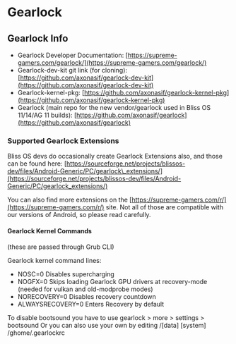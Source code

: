 # Gearlock

## Gearlock Info

* Gearlock Developer Documentation: [https://supreme-gamers.com/gearlock/](https://supreme-gamers.com/gearlock/) 
* Gearlock-dev-kit git link \(for cloning\): [https://github.com/axonasif/gearlock-dev-kit](https://github.com/axonasif/gearlock-dev-kit) 
* Gearlock-kernel-pkg: [https://github.com/axonasif/gearlock-kernel-pkg](https://github.com/axonasif/gearlock-kernel-pkg) 
* Gearlock \(main repo for the new vendor/gearlock used in Bliss OS 11/14/AG 11 builds\): [https://github.com/axonasif/gearlock](https://github.com/axonasif/gearlock)

### Supported Gearlock Extensions

Bliss OS devs do occasionally create Gearlock Extensions also, and those can be found here: [https://sourceforge.net/projects/blissos-dev/files/Android-Generic/PC/gearlock\_extensions/](https://sourceforge.net/projects/blissos-dev/files/Android-Generic/PC/gearlock_extensions/)

You can also find more extensions on the [https://supreme-gamers.com/r/](https://supreme-gamers.com/r/) site. Not all of those are compatible with our versions of Android, so please read carefully. 

#### Gearlock Kernel Commands

\(these are passed through Grub CLI\)

Gearlock kernel command lines: 

* NOSC=0 Disables supercharging 
* NOGFX=0 Skips loading Gearlock GPU drivers at recovery-mode \(needed for vulkan and old-modprobe modes\) 
* NORECOVERY=0 Disables recovery countdown 
* ALWAYSRECOVERY=0 Enters Recovery by default

To disable bootsound you have to use gearlock &gt; more &gt; settings &gt; bootsound Or you can also use your own by editing /\[data\] \[system\] /ghome/.gearlockrc

